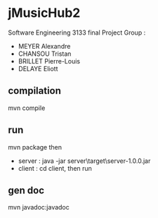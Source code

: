 # jMusicHub2
 Software Engineering 3133 final Project
Group :
* MEYER Alexandre
* CHANSOU Tristan
* BRILLET Pierre-Louis
* DELAYE Eliott

## compilation
mvn compile

## run
mvn package 
then
* server : java -jar server\target\server-1.0.0.jar
* client : cd client, then run

## gen doc
mvn javadoc:javadoc
